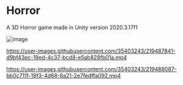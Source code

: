# Horror

A 3D Horror game made in Unity version 2020.3.17f1

![image](https://user-images.githubusercontent.com/35403243/219487810-a93210b7-cac4-4c49-8de6-e3b5c7ba658e.png)

https://user-images.githubusercontent.com/35403243/219487841-d9bf43ec-19ed-4c37-bcd8-e5ab828fb01a.mp4

https://user-images.githubusercontent.com/35403243/219488087-bb0c711f-19f3-4d68-8a21-2e7fedffa092.mp4

